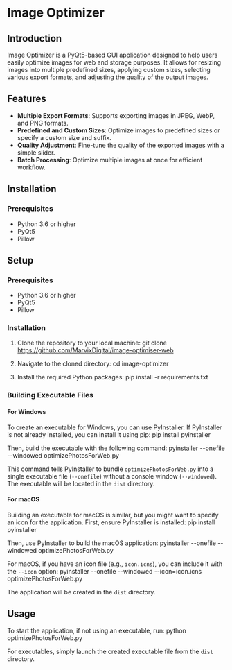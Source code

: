 # Image Optimizer

## Introduction
Image Optimizer is a PyQt5-based GUI application designed to help users easily optimize images for web and storage purposes. It allows for resizing images into multiple predefined sizes, applying custom sizes, selecting various export formats, and adjusting the quality of the output images.

## Features
- **Multiple Export Formats**: Supports exporting images in JPEG, WebP, and PNG formats.
- **Predefined and Custom Sizes**: Optimize images to predefined sizes or specify a custom size and suffix.
- **Quality Adjustment**: Fine-tune the quality of the exported images with a simple slider.
- **Batch Processing**: Optimize multiple images at once for efficient workflow.

## Installation

### Prerequisites
- Python 3.6 or higher
- PyQt5
- Pillow

## Setup

### Prerequisites
- Python 3.6 or higher
- PyQt5
- Pillow

### Installation
1. Clone the repository to your local machine:
git clone https://github.com/MarvixDigital/image-optimiser-web

2. Navigate to the cloned directory:
cd image-optimizer

3. Install the required Python packages:
pip install -r requirements.txt

### Building Executable Files

#### For Windows
To create an executable for Windows, you can use PyInstaller. If PyInstaller is not already installed, you can install it using pip:
pip install pyinstaller

Then, build the executable with the following command:
pyinstaller --onefile --windowed optimizePhotosForWeb.py

This command tells PyInstaller to bundle `optimizePhotosForWeb.py` into a single executable file (`--onefile`) without a console window (`--windowed`). The executable will be located in the `dist` directory.

#### For macOS
Building an executable for macOS is similar, but you might want to specify an icon for the application. First, ensure PyInstaller is installed:
pip install pyinstaller

Then, use PyInstaller to build the macOS application:
pyinstaller --onefile --windowed optimizePhotosForWeb.py

For macOS, if you have an icon file (e.g., `icon.icns`), you can include it with the `--icon` option:
pyinstaller --onefile --windowed --icon=icon.icns optimizePhotosForWeb.py

The application will be created in the `dist` directory.

## Usage
To start the application, if not using an executable, run:
python optimizePhotosForWeb.py

For executables, simply launch the created executable file from the `dist` directory.
